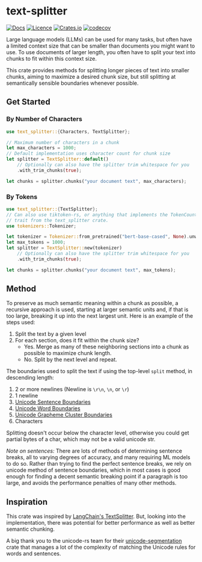 # text-splitter

[![Docs](https://docs.rs/text-splitter/badge.svg)](https://docs.rs/text-splitter/)
[![Licence](https://img.shields.io/crates/l/text-splitter)](https://github.com/benbrandt/text-splitter/blob/main/LICENSE.txt)
[![Crates.io](https://img.shields.io/crates/v/text-splitter)](https://crates.io/crates/text-splitter)
[![codecov](https://codecov.io/github/benbrandt/text-splitter/branch/main/graph/badge.svg?token=TUF1IAI7G7)](https://codecov.io/github/benbrandt/text-splitter)

Large language models (LLMs) can be used for many tasks, but often have a limited context size that can be smaller than documents you might want to use. To use documents of larger length, you often have to split your text into chunks to fit within this context size.

This crate provides methods for splitting longer pieces of text into smaller chunks, aiming to maximize a desired chunk size, but still splitting at semantically sensible boundaries whenever possible.

## Get Started

### By Number of Characters

```rust
use text_splitter::{Characters, TextSplitter};

// Maximum number of characters in a chunk
let max_characters = 1000;
// Default implementation uses character count for chunk size
let splitter = TextSplitter::default()
    // Optionally can also have the splitter trim whitespace for you
    .with_trim_chunks(true);

let chunks = splitter.chunks("your document text", max_characters);
```

### By Tokens

```rust
use text_splitter::{TextSplitter};
// Can also use tiktoken-rs, or anything that implements the TokenCount
// trait from the text_splitter crate.
use tokenizers::Tokenizer;

let tokenizer = Tokenizer::from_pretrained("bert-base-cased", None).unwrap();
let max_tokens = 1000;
let splitter = TextSplitter::new(tokenizer)
    // Optionally can also have the splitter trim whitespace for you
    .with_trim_chunks(true);

let chunks = splitter.chunks("your document text", max_tokens);
```

## Method

To preserve as much semantic meaning within a chunk as possible, a recursive approach is used, starting at larger semantic units and, if that is too large, breaking it up into the next largest unit. Here is an example of the steps used:

1. Split the text by a given level
2. For each section, does it fit within the chunk size?
   - Yes. Merge as many of these neighboring sections into a chunk as possible to maximize chunk length.
   - No. Split by the next level and repeat.

The boundaries used to split the text if using the top-level `split` method, in descending length:

1. 2 or more newlines (Newline is `\r\n`, `\n`, or `\r`)
2. 1 newline
3. [Unicode Sentence Boundaries](https://www.unicode.org/reports/tr29/#Sentence_Boundaries)
4. [Unicode Word Boundaries](https://www.unicode.org/reports/tr29/#Word_Boundaries)
5. [Unicode Grapheme Cluster Boundaries](https://www.unicode.org/reports/tr29/#Grapheme_Cluster_Boundaries)
6. Characters

Splitting doesn't occur below the character level, otherwise you could get partial bytes of a char, which may not be a valid unicode str.

_Note on sentences:_ There are lots of methods of determining sentence breaks, all to varying degrees of accuracy, and many requiring ML models to do so. Rather than trying to find the perfect sentence breaks, we rely on unicode method of sentence boundaries, which in most cases is good enough for finding a decent semantic breaking point if a paragraph is too large, and avoids the performance penalties of many other methods.

## Inspiration

This crate was inspired by [LangChain's TextSplitter](https://python.langchain.com/en/latest/modules/indexes/text_splitters/examples/recursive_text_splitter.html). But, looking into the implementation, there was potential for better performance as well as better semantic chunking.

A big thank you to the unicode-rs team for their [unicode-segmentation](https://crates.io/crates/unicode-segmentation) crate that manages a lot of the complexity of matching the Unicode rules for words and sentences.
